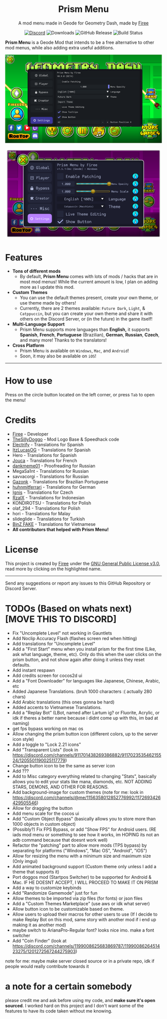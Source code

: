 <div align="center">

# Prism Menu
A mod menu made in Geode for Geometry Dash, made by [Firee](https://github.com/FireMario211)

<a href="https://discord.gg/pnD8cnwdhZ"><img src="https://img.shields.io/discord/1199008625683869787?color=7389D8&labelColor=6A7EC2&logo=discord&logoColor=FFFFFF" alt="Discord" /></a>
![Downloads](https://img.shields.io/github/downloads/FireMario211/Prism-Menu/total)
![GitHub Release](https://img.shields.io/github/v/release/FireMario211/Prism-Menu)
![Build Status](https://github.com/FireMario211/Prism-Menu/actions/workflows/build.yml/badge.svg)
</div>

**Prism Menu** is a Geode Mod that intends to be a free alternative to other mod menus, while also adding extra useful additions.
<p align="center"><img src="./resources/Screenshot1Big.png?raw=true" alt="Mod Example (ImGui)"/></p> 
<p align="center"><img src="./resources/ScreenshotCocos.png?raw=true" alt="Mod Example (Cocos)"/></p>

# Features 
* **Tons of different mods**
    * By default, **Prism Menu** comes with lots of mods / hacks that are in most mod menus! While the current amount is low, I plan on adding more as I update this mod.
* **Custom Themes**
    * You can use the default themes present, create your own theme, or use theme made by others!
    * Currently, there are 2 themes available: `Future Dark`, `Light`, & `Catppuccin`, but you can create your own theme and share it with others on the Discord Server, or (in the future) in the game itself!
* **Multi-Language Support**
    * Prism Menu supports more languages than **English,** it supports **Spanish**, **French**, **Portuguese** (Brazilian), **German**, **Russian**, **Czech**, and many more! Thanks to the translators!
* **Cross Platform**
    * Prism Menu is available on `Windows`, `Mac`, and `Android`!
    * Soon, it may also be available on `iOS`!
---
# How to use 
Press on the circle button located on the left corner, or press `Tab` to open the menu!

# Credits 
* [Firee](https://youtube.com/@gdfiree) - Developer
* [TheSillyDoggo](https://github.com/TheSillyDoggo) - Mod Logo Base & Speedhack code
* [Electrify](https://www.youtube.com/channel/UCxYliOd2aV6iZuc5wuG9QxA) - Translations for Spanish
* [ItzLucasOG](https://twitter.com/ItzLucasOG) - Translations for Spanish
* Hero - Translations for Spanish
* [Jouca](https://twitter.com/JoucaJouca) - Translations for French
* [dankmeme01](https://github.com/dankmeme01) - Proofreading for Russian
* MegaSa1nt - Translations for Russian
* savvacorgi - Translations for Russian
* [Gazonk](https://www.youtube.com/channel/UCgp5Tql2b6Y1Xcni82pPxmA) - Translations for Brazilian Portuguese
* [huhnmitferrari](https://discordapp.com/users/1043189307302752256) - Translations for German
* [Ignis](https://twitter.com/IgnisPeaks0) - Translations for Czech
* [RzaIX](https://twitter.com/RzaIX_) - Translations for Indonesian
* KONDIROTSU - Translations for Polish
* olaf_294 - Translations for Polish
* hori - Translations for Malay
* slideglide - Translations for Turkish
* [BinZ FAKE](https://youtube.com/@tienanh_90) - Translations for Vietnamese
* **All contributors that helped with Prism Menu!**

# License
This project is created by [Firee](https://github.com/FireMario211) under the [GNU General Public License v3.0](https://choosealicense.com/licenses/gpl-3.0/), read more by clicking on the highlighted name.

---
Send any suggestions or report any issues to this GitHub Repository or Discord Server.

# TODOs (Based on whats next) [MOVE THIS TO DISCORD]
- Fix "Uncomplete Level" not working in Gauntlets
- Add Noclip Accuracy Flash (flashes screen red when hitting)
- Add translations for "Uncomplete Level"
- Add a "First Start" menu when you install prism for the first time (Like, ask what language, theme, etc). Only do this when the user clicks on the prism button, and not show again after doing it unless they reset defaults.
- Add instant respawn
- Add credits screen for cocos2d ui
- Add a "Font Downloader" for languages like Japanese, Chinese, Arabic, etc
- Added Japanese Translations. (bruh 1000 characters :( actually 280 chars)
- Add Arabic translations (this ones gonna be hard)
- Added accents to Vietnamese Translations.
- Add a "Replay Bot" (LBot, named after Lartum ig? or Fluorite, Acrylic, or idk if theres a better name because i didnt come up with this, im bad at naming)
- get fps bypass working on mac os
- Allow changing the prism button icon (different colors, up to the server icon style)
- Add a toggle to "Lock 2.21 icons"
- Add "Transparent Lists" (look in https://discord.com/channels/911701438269386882/911702353546215524/1205501190025117779)
- Change button icon to be the same as server icon
- Add ???
- Add to Misc category everything related to changing "Stats", basically allows you to edit your stats like mana, diamonds, etc. NOT ADDING STARS, DEMONS, AND OTHER FOR REASONS.
- Add background-image for custom themes (note for me: look in https://discord.com/channels/@me/1156358012852776992/1172693426429505546)
- Allow for dragging the button
- Add menu scale for the cocos ui
- Add "Custom Object Bypass" (basically allows you to store more than 1000 objects in custom object)
- (Possibly?) Fix FPS Bypass, or add "Show FPS" for Android users. (RE iads mod menu or something to see how it works, im HOPING its not an adb command because that doesnt work well)
- Refactor the "patching" part to allow more mods (TPS bypass) by separating for platforms ("Windows", "Mac OS", "Android", "iOS")
- Allow for resizing the menu with a minimum size and maximum size (Only imgui)
- Add animated background support (Custom theme only unless I add a theme that supports it)
- Port doggos mod (Startpos Switcher) to be supported for Android & Mac. IF HE DOESNT ACCEPT, I WILL PROCEED TO MAKE IT ON PRISM
- Add a way to customize keybinds
- Add "Randomize Gamemode" just for fun
- Allow themes to be imported via zip files (for fonts) or json files
- Add a "Custom Themes Marketplace" (use aws or idk what server)
- Allow button icon to be customizable based on theme.
- Allow users to upload their macros for other users to use (If I decide to make Replay Bot on this mod, same story with another mod if i end up making it as another mod)
- maybe switch to ArianaPro-Regular font? looks nice imo. make a font switcher
- Add "Coin Finder" (look at https://discord.com/channels/1199008625683869787/1199008626451423275/1201272567244275903)

note for me: maybe make server closed source or in a private repo, idk if people would really contribute towards it

# a note for a certain somebody
please credit me and ask before using my code, and **make sure it's open sourced**. I worked hard on this project and I don't want some of the features to have its code taken without me knowing.
